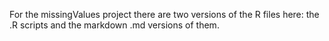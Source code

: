 For the missingValues project there are two versions of the R files here: the .R scripts and the markdown .md versions of them.

